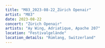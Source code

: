 ```yaml
---
title: "M83_2023-08-22_Zürich Openair"
artist: "M83"
date: 2023-08-22
concert: "Zürich Openair"
artists: "Ay Wing, Adriatique, Apache 207"
location: "Festivalgelände"
location_details: "Rümlang, Switzerland"
---
```

